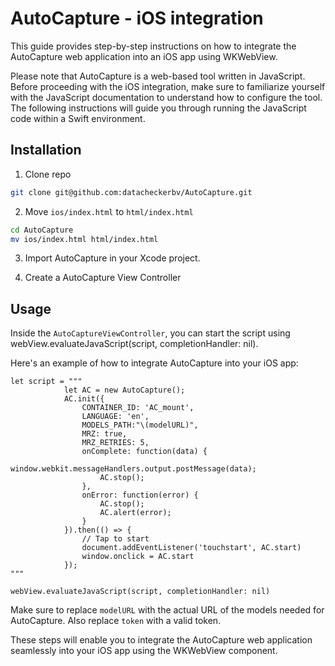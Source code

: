 # AutoCapture - iOS integration

This guide provides step-by-step instructions on how to integrate the AutoCapture web application into an iOS app using WKWebView.

Please note that AutoCapture is a web-based tool written in JavaScript. Before proceeding with the iOS integration, make sure to familiarize yourself with the JavaScript documentation to understand how to configure the tool. The following instructions will guide you through running the JavaScript code within a Swift environment.

## Installation

1. Clone repo

```bash
git clone git@github.com:datacheckerbv/AutoCapture.git
```

2. Move `ios/index.html` to `html/index.html`

```bash
cd AutoCapture
mv ios/index.html html/index.html
```

3. Import AutoCapture in your Xcode project.

4. Create a AutoCapture View Controller

## Usage

Inside the `AutoCaptureViewController`, you can start the script using webView.evaluateJavaScript(script, completionHandler: nil).

Here's an example of how to integrate AutoCapture into your iOS app:

```
let script = """
            let AC = new AutoCapture();
            AC.init({
                CONTAINER_ID: 'AC_mount',
                LANGUAGE: 'en',
                MODELS_PATH:"\(modelURL)",
                MRZ: true,
                MRZ_RETRIES: 5,
                onComplete: function(data) {
                    window.webkit.messageHandlers.output.postMessage(data);
                    AC.stop();
                },
                onError: function(error) {
                    AC.stop();
                    AC.alert(error);
                }
            }).then(() => {
                // Tap to start
                document.addEventListener('touchstart', AC.start)
                window.onclick = AC.start
            });
"""

webView.evaluateJavaScript(script, completionHandler: nil)
```

Make sure to replace `modelURL` with the actual URL of the models needed for AutoCapture. Also replace `token` with a valid token.

These steps will enable you to integrate the AutoCapture web application seamlessly into your iOS app using the WKWebView component.
